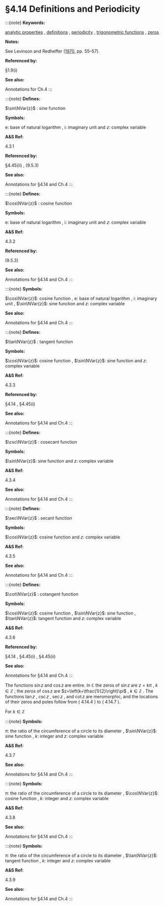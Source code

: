 # §4.14 Definitions and Periodicity

:::{note}
**Keywords:**

[analytic properties](http://dlmf.nist.gov/search/search?q=analytic%20properties) , [definitions](http://dlmf.nist.gov/search/search?q=definitions) , [periodicity](http://dlmf.nist.gov/search/search?q=periodicity) , [trigonometric functions](http://dlmf.nist.gov/search/search?q=trigonometric%20functions) , [zeros](http://dlmf.nist.gov/search/search?q=zeros)

**Notes:**

See Levinson and Redheffer ([1970](./bib/L.html#bib1426 "Complex Variables"), pp. 55–57).

**Referenced by:**

§1.9(i)

**See also:**

Annotations for Ch.4
:::

:::{note}
**Defines:**

$\sin\NVar{z}$ : sine function

**Symbols:**

$\mathrm{e}$: base of natural logarithm , $\mathrm{i}$: imaginary unit and $z$: complex variable

**A&S Ref:**

4.3.1

**Referenced by:**

§4.45(ii) , (9.5.3)

**See also:**

Annotations for §4.14 and Ch.4
:::

:::{note}
**Defines:**

$\cos\NVar{z}$ : cosine function

**Symbols:**

$\mathrm{e}$: base of natural logarithm , $\mathrm{i}$: imaginary unit and $z$: complex variable

**A&S Ref:**

4.3.2

**Referenced by:**

(9.5.3)

**See also:**

Annotations for §4.14 and Ch.4
:::

:::{note}
**Symbols:**

$\cos\NVar{z}$: cosine function , $\mathrm{e}$: base of natural logarithm , $\mathrm{i}$: imaginary unit , $\sin\NVar{z}$: sine function and $z$: complex variable

**See also:**

Annotations for §4.14 and Ch.4
:::

:::{note}
**Defines:**

$\tan\NVar{z}$ : tangent function

**Symbols:**

$\cos\NVar{z}$: cosine function , $\sin\NVar{z}$: sine function and $z$: complex variable

**A&S Ref:**

4.3.3

**Referenced by:**

§4.14 , §4.45(i)

**See also:**

Annotations for §4.14 and Ch.4
:::

:::{note}
**Defines:**

$\csc\NVar{z}$ : cosecant function

**Symbols:**

$\sin\NVar{z}$: sine function and $z$: complex variable

**A&S Ref:**

4.3.4

**See also:**

Annotations for §4.14 and Ch.4
:::

:::{note}
**Defines:**

$\sec\NVar{z}$ : secant function

**Symbols:**

$\cos\NVar{z}$: cosine function and $z$: complex variable

**A&S Ref:**

4.3.5

**See also:**

Annotations for §4.14 and Ch.4
:::

:::{note}
**Defines:**

$\cot\NVar{z}$ : cotangent function

**Symbols:**

$\cos\NVar{z}$: cosine function , $\sin\NVar{z}$: sine function , $\tan\NVar{z}$: tangent function and $z$: complex variable

**A&S Ref:**

4.3.6

**Referenced by:**

§4.14 , §4.45(i) , §4.45(ii)

**See also:**

Annotations for §4.14 and Ch.4
:::

The functions $\sin z$ and $\cos z$ are entire. In $\mathbb{C}$ the zeros of $\sin z$ are $z=k\pi$ , $k\in\mathbb{Z}$ ; the zeros of $\cos z$ are $z=\left(k+\tfrac{1}{2}\right)\pi$ , $k\in\mathbb{Z}$ . The functions $\tan z$ , $\csc z$ , $\sec z$ , and $\cot z$ are meromorphic, and the locations of their zeros and poles follow from ( 4.14.4 ) to ( 4.14.7 ).

For $k\in\mathbb{Z}$

:::{note}
**Symbols:**

$\pi$: the ratio of the circumference of a circle to its diameter , $\sin\NVar{z}$: sine function , $k$: integer and $z$: complex variable

**A&S Ref:**

4.3.7

**See also:**

Annotations for §4.14 and Ch.4
:::

:::{note}
**Symbols:**

$\pi$: the ratio of the circumference of a circle to its diameter , $\cos\NVar{z}$: cosine function , $k$: integer and $z$: complex variable

**A&S Ref:**

4.3.8

**See also:**

Annotations for §4.14 and Ch.4
:::

:::{note}
**Symbols:**

$\pi$: the ratio of the circumference of a circle to its diameter , $\tan\NVar{z}$: tangent function , $k$: integer and $z$: complex variable

**A&S Ref:**

4.3.9

**See also:**

Annotations for §4.14 and Ch.4
:::
